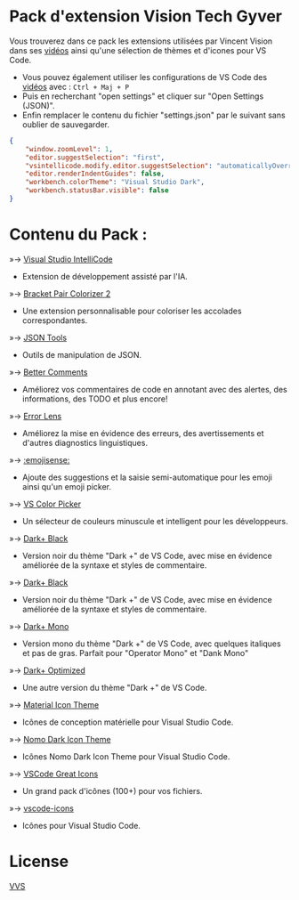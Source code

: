 # Pack d'extension Vision Tech Gyver

Vous trouverez dans ce pack les extensions utilisées par Vincent Vision dans ses [vidéos](https://www.youtube.com/channel/UC0obaoAHO-BMgIXGjGoZHOA) ainsi qu'une sélection de thèmes et d'icones pour VS Code.

- Vous pouvez également utiliser les configurations de VS Code des [vidéos](https://www.youtube.com/channel/UC0obaoAHO-BMgIXGjGoZHOA) avec : `Ctrl + Maj + P`
- Puis en recherchant "open settings" et cliquer sur "Open Settings (JSON)".
- Enfin remplacer le contenu du fichier "settings.json" par le suivant sans oublier de sauvegarder.

```json
{
    "window.zoomLevel": 1,
    "editor.suggestSelection": "first",
    "vsintellicode.modify.editor.suggestSelection": "automaticallyOverrodeDefaultValue",
    "editor.renderIndentGuides": false,
    "workbench.colorTheme": "Visual Studio Dark",
    "workbench.statusBar.visible": false
}
```

# Contenu du Pack :

»-> [Visual Studio IntelliCode](https://marketplace.visualstudio.com/items?itemName=VisualStudioExptTeam.vscodeintellicode)
- Extension de développement assisté par l'IA.

»-> [Bracket Pair Colorizer 2](https://marketplace.visualstudio.com/items?itemName=CoenraadS.bracket-pair-colorizer-2)
- Une extension personnalisable pour coloriser les accolades correspondantes.

»-> [JSON Tools](https://marketplace.visualstudio.com/items?itemName=eriklynd.json-tools)
- Outils de manipulation de JSON.

»-> [Better Comments](https://marketplace.visualstudio.com/items?itemName=aaron-bond.better-comments)
- Améliorez vos commentaires de code en annotant avec des alertes, des informations, des TODO et plus encore!

»-> [Error Lens](https://marketplace.visualstudio.com/items?itemName=usernamehw.errorlens)
- Améliorez la mise en évidence des erreurs, des avertissements et d'autres diagnostics linguistiques.

»-> [:emojisense:](https://marketplace.visualstudio.com/items?itemName=bierner.emojisense)
- Ajoute des suggestions et la saisie semi-automatique pour les emoji ainsi qu'un emoji picker.

»-> [VS Color Picker](https://marketplace.visualstudio.com/items?itemName=lihui.vs-color-picker)
- Un sélecteur de couleurs minuscule et intelligent pour les développeurs.

»-> [Dark+ Black](https://marketplace.visualstudio.com/items?itemName=VinceSalvino.dark-plus-black)
- Version noir du thème "Dark +" de VS Code, avec mise en évidence améliorée de la syntaxe et styles de commentaire.

»-> [Dark+ Black](https://marketplace.visualstudio.com/items?itemName=VinceSalvino.dark-plus-black)
- Version noir du thème "Dark +" de VS Code, avec mise en évidence améliorée de la syntaxe et styles de commentaire.

»-> [Dark+ Mono](https://marketplace.visualstudio.com/items?itemName=cmckni3.dark-plus-mono)
- Version mono du thème "Dark +" de VS Code, avec quelques italiques et pas de gras. Parfait pour "Operator Mono" et "Dank Mono"

»-> [Dark+ Optimized](https://marketplace.visualstudio.com/items?itemName=BernardoReis.dark-optimized)
- Une autre version du thème "Dark +" de VS Code.

»-> [Material Icon Theme](https://marketplace.visualstudio.com/items?itemName=PKief.material-icon-theme)
- Icônes de conception matérielle pour Visual Studio Code.

»-> [Nomo Dark Icon Theme](https://marketplace.visualstudio.com/items?itemName=be5invis.vscode-icontheme-nomo-dark)
- Icônes Nomo Dark Icon Theme pour Visual Studio Code.

»-> [VSCode Great Icons](https://marketplace.visualstudio.com/items?itemName=emmanuelbeziat.vscode-great-icons)
- Un grand pack d'icônes (100+) pour vos fichiers.

»-> [vscode-icons](https://marketplace.visualstudio.com/items?itemName=vscode-icons-team.vscode-icons)
- Icônes pour Visual Studio Code.

# License
[VVS](https://github.com/VincentVision/VisionTech-ExtensionPacks/blob/main/LICENSE)
